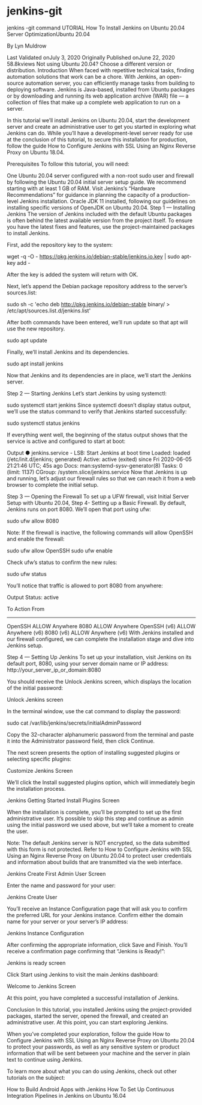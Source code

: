 # jenkins-git
jenkins -git command
UTORIAL
How To Install Jenkins on Ubuntu 20.04
Server OptimizationUbuntu 20.04

By Lyn Muldrow

Last Validated onJuly 3, 2020 Originally Published onJune 22, 2020 58.8kviews
Not using Ubuntu 20.04?
Choose a different version or distribution.
Introduction
When faced with repetitive technical tasks, finding automation solutions that work can be a chore. With Jenkins, an open-source automation server, you can efficiently manage tasks from building to deploying software. Jenkins is Java-based, installed from Ubuntu packages or by downloading and running its web application archive (WAR) file — a collection of files that make up a complete web application to run on a server.

In this tutorial we’ll install Jenkins on Ubuntu 20.04, start the development server and create an administrative user to get you started in exploring what Jenkins can do. While you’ll have a development-level server ready for use at the conclusion of this tutorial, to secure this installation for production, follow the guide How to Configure Jenkins with SSL Using an Nginx Reverse Proxy on Ubuntu 18.04.

Prerequisites
To follow this tutorial, you will need:

One Ubuntu 20.04 server configured with a non-root sudo user and firewall by following the Ubuntu 20.04 initial server setup guide. We recommend starting with at least 1 GB of RAM. Visit Jenkins’s “Hardware Recommendations” for guidance in planning the capacity of a production-level Jenkins installation.
Oracle JDK 11 installed, following our guidelines on installing specific versions of OpenJDK on Ubuntu 20.04.
Step 1 — Installing Jenkins
The version of Jenkins included with the default Ubuntu packages is often behind the latest available version from the project itself. To ensure you have the latest fixes and features, use the project-maintained packages to install Jenkins.

First, add the repository key to the system:

wget -q -O - https://pkg.jenkins.io/debian-stable/jenkins.io.key | sudo apt-key add -
 
After the key is added the system will return with OK.

Next, let’s append the Debian package repository address to the server’s sources.list:

sudo sh -c 'echo deb http://pkg.jenkins.io/debian-stable binary/ > /etc/apt/sources.list.d/jenkins.list'
 
After both commands have been entered, we’ll run update so that apt will use the new repository.

sudo apt update
 
Finally, we’ll install Jenkins and its dependencies.

sudo apt install jenkins
 
Now that Jenkins and its dependencies are in place, we’ll start the Jenkins server.

Step 2 — Starting Jenkins
Let’s start Jenkins by using systemctl:

sudo systemctl start jenkins
Since systemctl doesn’t display status output, we’ll use the status command to verify that Jenkins started successfully:

sudo systemctl status jenkins
 
If everything went well, the beginning of the status output shows that the service is active and configured to start at boot:

Output
● jenkins.service - LSB: Start Jenkins at boot time
   Loaded: loaded (/etc/init.d/jenkins; generated)
   Active: active (exited) since Fri 2020-06-05 21:21:46 UTC; 45s ago
     Docs: man:systemd-sysv-generator(8)
    Tasks: 0 (limit: 1137)
   CGroup: /system.slice/jenkins.service
Now that Jenkins is up and running, let’s adjust our firewall rules so that we can reach it from a web browser to complete the initial setup.

Step 3 — Opening the Firewall
To set up a UFW firewall, visit Initial Server Setup with Ubuntu 20.04, Step 4- Setting up a Basic Firewall. By default, Jenkins runs on port 8080. We’ll open that port using ufw:

sudo ufw allow 8080
 
Note: If the firewall is inactive, the following commands will allow OpenSSH and enable the firewall:

sudo ufw allow OpenSSH
sudo ufw enable
 
Check ufw’s status to confirm the new rules:

sudo ufw status
 
You’ll notice that traffic is allowed to port 8080 from anywhere:

Output
Status: active

To                         Action      From
--                         ------      ----
OpenSSH                    ALLOW       Anywhere
8080                       ALLOW       Anywhere
OpenSSH (v6)               ALLOW       Anywhere (v6)
8080 (v6)                  ALLOW       Anywhere (v6)
With Jenkins installed and our firewall configured, we can complete the installation stage and dive into Jenkins setup.

Step 4 — Setting Up Jenkins
To set up your installation, visit Jenkins on its default port, 8080, using your server domain name or IP address: http://your_server_ip_or_domain:8080

You should receive the Unlock Jenkins screen, which displays the location of the initial password:

Unlock Jenkins screen

In the terminal window, use the cat command to display the password:

sudo cat /var/lib/jenkins/secrets/initialAdminPassword
 
Copy the 32-character alphanumeric password from the terminal and paste it into the Administrator password field, then click Continue.

The next screen presents the option of installing suggested plugins or selecting specific plugins:

Customize Jenkins Screen

We’ll click the Install suggested plugins option, which will immediately begin the installation process.

Jenkins Getting Started Install Plugins Screen

When the installation is complete, you’ll be prompted to set up the first administrative user. It’s possible to skip this step and continue as admin using the initial password we used above, but we’ll take a moment to create the user.

Note: The default Jenkins server is NOT encrypted, so the data submitted with this form is not protected. Refer to How to Configure Jenkins with SSL Using an Nginx Reverse Proxy on Ubuntu 20.04 to protect user credentials and information about builds that are transmitted via the web interface.

Jenkins Create First Admin User Screen

Enter the name and password for your user:

Jenkins Create User

You’ll receive an Instance Configuration page that will ask you to confirm the preferred URL for your Jenkins instance. Confirm either the domain name for your server or your server’s IP address:

Jenkins Instance Configuration

After confirming the appropriate information, click Save and Finish. You’ll receive a confirmation page confirming that “Jenkins is Ready!”:

Jenkins is ready screen

Click Start using Jenkins to visit the main Jenkins dashboard:

Welcome to Jenkins Screen

At this point, you have completed a successful installation of Jenkins.

Conclusion
In this tutorial, you installed Jenkins using the project-provided packages, started the server, opened the firewall, and created an administrative user. At this point, you can start exploring Jenkins.

When you’ve completed your exploration, follow the guide How to Configure Jenkins with SSL Using an Nginx Reverse Proxy on Ubuntu 20.04 to protect your passwords, as well as any sensitive system or product information that will be sent between your machine and the server in plain text to continue using Jenkins.

To learn more about what you can do using Jenkins, check out other tutorials on the subject:

How to Build Android Apps with Jenkins
How To Set Up Continuous Integration Pipelines in Jenkins on Ubuntu 16.04
